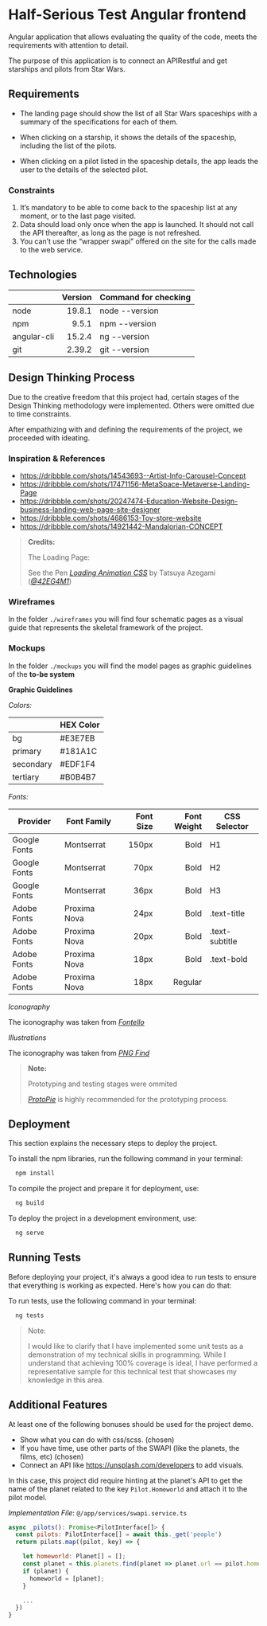 # Half-Serious Test Angular frontend

Angular application that allows evaluating the quality of the code, meets the requirements with attention to detail.

The purpose of this application is to connect an APIRestful and get starships and pilots from Star Wars.

## Requirements

- The landing page should show the list of all Star Wars spaceships with a summary of the specifications for each of them.

- When clicking on a starship, it shows the details of the spaceship, including the list of the pilots.

- When clicking on a pilot listed in the spaceship details, the app leads the user to the details of the selected pilot.

### Constraints

1. It’s mandatory to be able to come back to the spaceship list at any moment, or to the last
page visited.
2. Data should load only once when the app is launched. It should not call the API
thereafter, as long as the page is not refreshed.
3. You can’t use the “wrapper swapi” offered on the site for the calls made to the web
service.

## Technologies

||Version|Command for checking
|-|-:|-|
|node|19.8.1|node --version|
|npm|9.5.1|npm --version|
|angular-cli|15.2.4|ng --version|
|git|2.39.2|git --version|

## Design Thinking Process

Due to the creative freedom that this project had, certain stages of the Design Thinking methodology were implemented. Others were omitted due to time constraints.

After empathizing with and defining the requirements of the project, we proceeded with ideating.

### Inspiration & References

- https://dribbble.com/shots/14543693--Artist-Info-Carousel-Concept
- https://dribbble.com/shots/17471156-MetaSpace-Metaverse-Landing-Page
- https://dribbble.com/shots/20247474-Education-Website-Design-business-landing-web-page-site-designer
- https://dribbble.com/shots/4686153-Toy-store-website
- https://dribbble.com/shots/14921442-Mandalorian-CONCEPT

> **Credits:**
>
> The Loading Page:
>
> See the Pen *[Loading Animation CSS](https://codepen.io/42EG4M1/pen/bVMzze)* by Tatsuya Azegami (*[@42EG4M1](https://codepen.io/42EG4M1)*)

### Wireframes

In the folder `./wireframes` you will find four schematic pages as a visual guide that represents the skeletal framework of the project.

### Mockups

In the folder `./mockups` you will find the model pages as graphic guidelines of the **to-be system**

__Graphic Guidelines__

_Colors:_

||HEX Color|
|-|-|
|bg|#E3E7EB|
|primary|#181A1C|
|secondary|#EDF1F4|
|tertiary|#B0B4B7|

_Fonts:_

|Provider|Font Family|Font Size|Font Weight|CSS Selector|
|-|-|-:|-:|-|
|Google Fonts|Montserrat|150px|Bold|H1|
|Google Fonts|Montserrat|70px|Bold|H2|
|Google Fonts|Montserrat|36px|Bold|H3|
|Adobe Fonts|Proxima Nova|24px|Bold|.text-title|
|Adobe Fonts|Proxima Nova|20px|Bold|.text-subtitle|
|Adobe Fonts|Proxima Nova|18px|Bold|.text-bold|
|Adobe Fonts|Proxima Nova|18px|Regular||

_Iconography_

The iconography was taken from *[Fontello](https://fontello.com/)*

_Illustrations_

The iconography was taken from *[PNG Find](https://www.pngfind.com/)*

> **Note:**
>
> Prototyping and testing stages were ommited
>
> *[ProtoPie](https://www.protopie.io/)* is highly recommended for the prototyping process.

## Deployment

This section explains the necessary steps to deploy the project.

To install the npm libraries, run the following command in your terminal:

```bash
  npm install
```

To compile the project and prepare it for deployment, use:

```bash
  ng build
```

To deploy the project in a development environment, use:

```bash
  ng serve
```

## Running Tests

Before deploying your project, it's always a good idea to run tests to ensure that everything is working as expected. Here's how you can do that:

To run tests, use the following command in your terminal:

```bash
  ng tests
```

> Note:
>
> I would like to clarify that I have implemented some unit tests as a demonstration of my technical skills in programming. While I understand that achieving 100% coverage is ideal, I have performed a representative sample for this technical test that showcases my knowledge in this area.


## Additional Features

At least one of the following bonuses should be used for the project demo.

- Show what you can do with css/scss. (chosen)
- If you have time, use other parts of the SWAPI (like the planets, the films, etc) (chosen)
- Connect an API like https://unsplash.com/developers to add visuals.

In this case, this project did require hinting at the planet's API to get the name of the planet related to the key `Pilot.Homeworld` and attach it to the pilot model.

*Implementation File*: `@/app/services/swapi.service.ts`

```javascript
async _pilots(): Promise<PilotInterface[]> {
  const pilots: PilotInterface[] = await this._get('people')
  return pilots.map((pilot, key) => {

    let homeworld: Planet[] = [];
    const planet = this.planets.find(planet => planet.url == pilot.homeworld);
    if (planet) {
      homeworld = [planet];
    }

    ...
  })
}
```